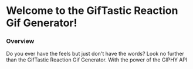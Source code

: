 # Welcome to the GifTastic Reaction Gif Generator!

### Overview

Do you ever have the feels but just don't have the words? Look no further than the GifTastic Reaction Gif Generator. With the power of the GIPHY API